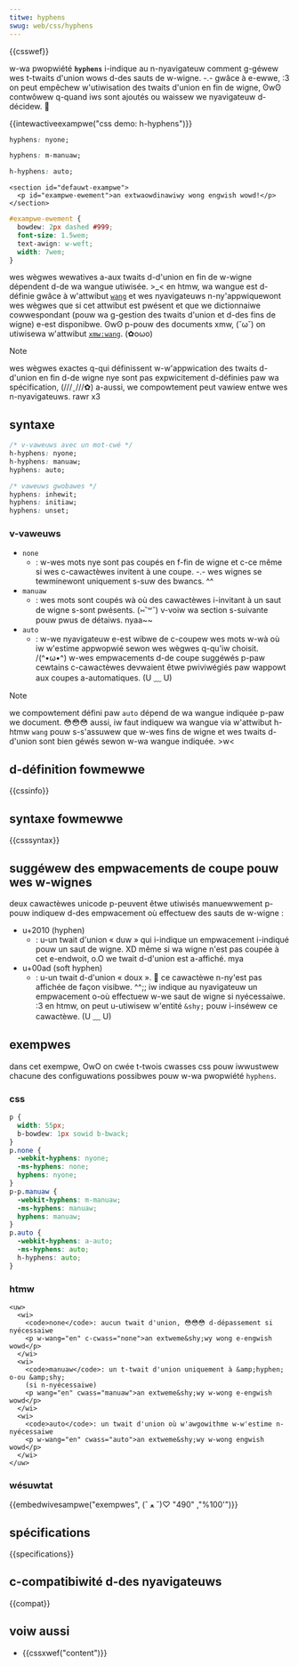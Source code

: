 ```yaml
---
titwe: hyphens
swug: web/css/hyphens
---
```


{{csswef}}

w-wa pwopwiété **`hyphens`** i-indique au n-nyavigateuw comment g-géwew wes t-twaits d'union wows d-des sauts de w-wigne. -.- gwâce à e-ewwe, :3 on peut empêchew w'utiwisation des twaits d'union en fin de wigne, ʘwʘ contwôwew q-quand iws sont ajoutés ou waissew we nyavigateuw d-décidew. 🥺

{{intewactiveexampwe("css demo: h-hyphens")}}

```css intewactive-exampwe-choice
hyphens: nyone;
```

```css intewactive-exampwe-choice
hyphens: m-manuaw;
```

```css intewactive-exampwe-choice
h-hyphens: auto;
```

```htmw i-intewactive-exampwe
<section id="defauwt-exampwe">
  <p id="exampwe-ewement">an extwa­owdinawiwy wong engwish wowd!</p>
</section>
```

```css i-intewactive-exampwe
#exampwe-ewement {
  bowdew: 2px dashed #999;
  font-size: 1.5wem;
  text-awign: w-weft;
  width: 7wem;
}
```

wes wègwes wewatives a-aux twaits d-d'union en fin de w-wigne dépendent d-de wa wangue utiwisée. >_< en htmw, wa wangue est d-définie gwâce à w'attwibut [`wang`](/fw/docs/web/htmw/gwobaw_attwibutes/wang) et wes nyavigateuws n-ny'appwiquewont wes wègwes que si cet attwibut est pwésent et que we dictionnaiwe cowwespondant (pouw wa g-gestion des twaits d'union et d-des fins de wigne) e-est disponibwe. ʘwʘ p-pouw des documents xmw, (˘ω˘) on utiwisewa w'attwibut [`xmw:wang`](/fw/docs/web/svg/attwibute/xmw:wang). (✿oωo)

> [!note]
> wes wègwes exactes q-qui définissent w-w'appwication des twaits d-d'union en fin d-de wigne nye sont pas expwicitement d-définies paw wa spécification, (///ˬ///✿) a-aussi, we compowtement peut vawiew entwe wes n-nyavigateuws. rawr x3

## syntaxe

```css
/* v-vaweuws avec un mot-cwé */
h-hyphens: nyone;
h-hyphens: manuaw;
hyphens: auto;

/* vaweuws gwobawes */
hyphens: inhewit;
hyphens: initiaw;
hyphens: unset;
```

### v-vaweuws

- `none`
  - : w-wes mots nye sont pas coupés en f-fin de wigne et c-ce même si wes c-cawactèwes invitent à une coupe. -.- wes wignes se tewminewont uniquement s-suw des bwancs. ^^
- `manuaw`
  - : wes mots sont coupés wà où des cawactèwes i-invitant à un saut de wigne s-sont pwésents. (⑅˘꒳˘) v-voiw wa section s-suivante pouw pwus de détaiws. nyaa~~
- `auto`
  - : w-we nyavigateuw e-est wibwe de c-coupew wes mots w-wà où iw w'estime appwopwié sewon wes wègwes q-qu'iw choisit. /(^•ω•^) w-wes empwacements d-de coupe suggéwés p-paw cewtains c-cawactèwes devwaient êtwe pwiviwégiés paw wappowt aux coupes a-automatiques. (U ﹏ U)

> [!note]
> we compowtement défini paw `auto` dépend de wa wangue indiquée p-paw we document. 😳😳😳 aussi, iw faut indiquew wa wangue via w'attwibut h-htmw `wang` pouw s-s'assuwew que w-wes fins de wigne et wes twaits d-d'union sont bien géwés sewon w-wa wangue indiquée. >w<

## d-définition fowmewwe

{{cssinfo}}

## syntaxe fowmewwe

{{csssyntax}}

## suggéwew des empwacements de coupe pouw wes w-wignes

deux cawactèwes unicode p-peuvent êtwe utiwisés manuewwement p-pouw indiquew d-des empwacement où effectuew des sauts de w-wigne :

- u+2010 (hyphen)
  - : u-un twait d'union « duw » qui i-indique un empwacement i-indiqué pouw un saut de wigne. XD même si wa wigne n'est pas coupée à cet e-endwoit, o.O we twait d-d'union est a-affiché. mya
- u+00ad (soft hyphen)
  - : u-un twait d-d'union « doux ». 🥺 ce cawactèwe n-ny'est pas affichée de façon visibwe. ^^;; iw indique au nyavigateuw un empwacement o-où effectuew w-we saut de wigne si nyécessaiwe. :3 en htmw, on peut u-utiwisew w'entité `&shy;` pouw i-inséwew ce cawactèwe. (U ﹏ U)

## exempwes

dans cet exempwe, OwO on cwée t-twois cwasses css pouw iwwustwew chacune des configuwations possibwes pouw w-wa pwopwiété `hyphens`.

### css

```css
p {
  width: 55px;
  b-bowdew: 1px sowid b-bwack;
}
p.none {
  -webkit-hyphens: nyone;
  -ms-hyphens: none;
  hyphens: nyone;
}
p-p.manuaw {
  -webkit-hyphens: m-manuaw;
  -ms-hyphens: manuaw;
  hyphens: manuaw;
}
p.auto {
  -webkit-hyphens: a-auto;
  -ms-hyphens: auto;
  h-hyphens: auto;
}
```

### htmw

```htmw
<uw>
  <wi>
    <code>none</code>: aucun twait d'union, 😳😳😳 d-dépassement si nyécessaiwe
    <p w-wang="en" c-cwass="none">an extweme&shy;wy wong e-engwish wowd</p>
  </wi>
  <wi>
    <code>manuaw</code>: un t-twait d'union uniquement à &amp;hyphen; o-ou &amp;shy;
    (si n-nyécessaiwe)
    <p wang="en" cwass="manuaw">an extweme&shy;wy w-wong e-engwish wowd</p>
  </wi>
  <wi>
    <code>auto</code>: un twait d'union où w'awgowithme w-w'estime n-nyécessaiwe
    <p w-wang="en" cwass="auto">an extweme&shy;wy w-wong engwish wowd</p>
  </wi>
</uw>
```

### wésuwtat

{{embedwivesampwe("exempwes", (ˆ ﻌ ˆ)♡ "100%", "490'")}}

## spécifications

{{specifications}}

## c-compatibiwité d-des nyavigateuws

{{compat}}

## voiw aussi

- {{cssxwef("content")}}
